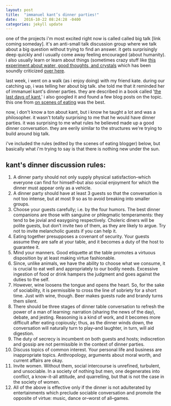 ```yaml
---
layout: post
title:  "immanuel kant’s dinner parties!"
date:   2016-10-22 08:24:28 -0400
categories: jekyll update
---
```


one of the projects i'm most excited right now is called called big talk [link coming someday]. it's an anti-small talk discussion group where we talk about a big question without trying to find an answer. it gets surprisingly deep quickly and i usually come away feeling encouraged (about humanity). i also usually learn or learn about things (sometimes crazy stuff like [this experiment about water, good thoughts, and crystals](http://www.masaru-emoto.net/english/water-crystal.html) which has been soundly criticized [over here](https://en.wikipedia.org/wiki/Masaru_Emoto#Scientific_criticism).

last week, i went on a walk (as i enjoy doing) with my friend kate. during our catching up, i was telling her about big talk. she told me that it reminded her of immanuel kant's dinner parties. they are described in a book called '[the last days of kant.](https://ebooks.adelaide.edu.au/d/de_quincey/thomas/last-days-of-immanuel-kant/)' i also googled it and found a few blog posts on the topic. this one from [on scenes of eating](https://scenesofeating.com/2015/11/12/kants-dinner-party/) was the best.

now, i don't know a ton about kant, but i know he taught a lot and was a philosopher. it wasn't totally surprising to me that he would have dinner parties. it was surprising to me what rules he believed made up a good dinner conversation. they are eerily similar to the structures we're trying to build around big talk. 

i've included the rules (edited by the scenes of eating blogger) below, but basically what i'm trying to say is that there is nothing new under the sun. 

## kant's dinner discussion rules:

1. A dinner party should not only supply physical satisfaction–which everyone can find for himself–but also social enjoyment for which the dinner must appear only as a vehicle.
1. A dinner party should have at least 3 guests so that the conversation is not too intense, but at most 9 so as to avoid breaking into smaller groups.
1. Choose your guests carefully; i.e. by the four humors. The best dinner companions are those with sanguine or phlegmatic temperaments: they tend to be jovial and easygoing respectively. Choleric diners will be polite guests, but don’t invite two of them, as they are likely to argue. Try not to invite melancholic guests if you can help it.
1. Eating together presupposes a covenant of security. Your guests assume they are safe at your table, and it becomes a duty of the host to guarantee it.
1. Mind your manners. Good etiquette at the table promotes a virtuous disposition by at least making virtue fashionable.
1. Since, unlike animals, we have the ability to choose what we consume, it is crucial to eat well and appropriately to our bodily needs. Excessive ingestion of food or drink hampers the judgment and goes against the duties to the self.
1. However, wine loosens the tongue and opens the heart. So, for the sake of sociability, it is permissible to cross the line of sobriety for a short time. Just with wine, though. Beer makes guests rude and brandy turns them silent.
1. There should be three stages of dinner table conversation to refresh the power of a man of learning: narration (sharing the news of the day), debate, and jesting. Reasoning is a kind of work, and it becomes more difficult after eating copiously; thus, as the dinner winds down, the conversation will naturally turn to play–and laughter, in turn, will aid digestion.
1. The duty of secrecy is incumbent on both guests and hosts; indiscretion and gossip are not permissible in the context of dinner parties.
1. Discuss topics of common interest. Your personal life and business are inappropriate topics. Anthropology, arguments about moral worth, and current affairs are okay.
1. Invite women. Without them, social intercourse is unrefined, turbulent, and unsociable. In a society of nothing but men, one degenerates into conflict, a know-it-all attitude, and quarrelling, but that is not the case in the society of women.
1. All of the above is effective only if the dinner is not adulterated by entertainments which preclude sociable conversation and promote the opposite of virtue: music, dance or–worst of all–games.